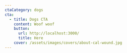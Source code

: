 ```yaml
---
ctaCategory: dogs
cta:
  - title: Dogs CTA
    content: Woof woof
    button:
      url: http://localhost:3000/
      title: Here
    cover: /assets/images/covers/about-cal-wound.jpg
---
```

